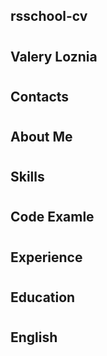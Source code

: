 **rsschool-cv**<h1>
--------------------------------------------------------------------------

**Valery Loznia**<h1>
--------------------------------------------------------------------------

**Contacts**<h1>
--------------------------------------------------------------------------

**About Me**<h1>
--------------------------------------------------------------------------

**Skills**<h1>
--------------------------------------------------------------------------

**Code Examle**<h1>
--------------------------------------------------------------------------

**Experience**<h1>
--------------------------------------------------------------------------

**Education**<h1>
--------------------------------------------------------------------------

**English**<h1>
--------------------------------------------------------------------------
